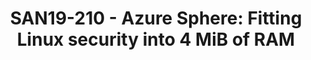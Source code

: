 ---
categories:
- san19
description: Azure Sphere is a solution for building highly secured, connected microcontroller-powered
  devices. It includes a customized version of the Linux kernel and work to fit the
  OS within a highly constrained memory footprint. In this talk we will cover the
  security components of the system, including a custom Linux Security Module, modifications
  and extensions to existing kernel components, and user space components that form
  the security backbone of the OS. Along the way we’ll discuss false starts, failed
  attempts, and the challenges of taking modern security techniques and fitting them
  in resource constrained devices.
image:
  featured: 'true'
  path: /assets/images/featured-images/san19/SAN19-210.png
session_attendee_num: '24'
session_id: SAN19-210
session_room: Pacific Room (Keynote)
session_slot:
  end_time: '2019-09-24 11:50:00'
  start_time: '2019-09-24 11:00:00'
session_speakers:
- speaker_bio: Ryan leads OS development for Azure Sphere at Microsoft. Azure Sphere
    is a new solution for creating highly-secured, Internet-connected microcontroller
    devices.
  speaker_company: Microsoft
  speaker_image: /assets/images/speakers/san19/ryan-fairfax.jpg
  speaker_location: ''
  speaker_name: Ryan Fairfax
  speaker_position: Principal Software Engineering Lead
  speaker_url: ''
  speaker_username: rfairfax
session_track: IoT Fog/Gateway/Edge Computing
tag: session
tags:
- Security
title: 'SAN19-210 - Azure Sphere: Fitting Linux security into 4 MiB of RAM'
---